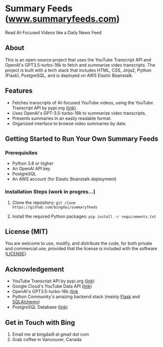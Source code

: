 # Summary Feeds (www.summaryfeeds.com)
Read AI-Focused Videos like a Daily News Feed


## About
This is an open-source project that uses the YouTube Transcript API and OpenAI's GPT3.5-turbo-16k to fetch and summarize video transcripts. The project is built with a tech stack that includes HTML, CSS, Jinja2, Python (Flask), PostgreSQL, and is deployed on AWS Elastic Beanstalk.

## Features
* Fetches transcripts of AI-focused YouTube videos, using the YouTube Transcript API by pypi.org ([link](https://pypi.org/project/youtube-transcript-api/)).
* Uses OpenAI's GPT-3.5-turbo-16k to summarize video transcripts.
* Presents summaries in an easily readable format.
* Organized interface to browse video summaries by date.

## Getting Started to Run Your Own Summary Feeds

### Prerequisites
* Python 3.8 or higher
* An OpenAI API key
* PostgreSQL
* An AWS account (for Elastic Beanstalk deployment)

### Installation Steps (work in progres...)
1. Clone the repository:
```git clone https://github.com/bingdai/summaryfeeds```

2. Install the required Python packages:
```pip install -r requirements.txt```


## License (MIT)

You are welcome to use, modify, and distribute the code, for both private and commercial use, provided that the license is included with the software ([LICENSE](https://github.com/bingdai/summaryfeeds/blob/main/LICENSE)).


## Acknowledgement
* YouTube Transcript API by pypi.org ([link](https://pypi.org/project/youtube-transcript-api/))
* Google Cloud's YouTube Data API ([link](https://developers.google.com/youtube/v3))
* OpenAI's GPT3.5-turbo-16k ([link](https://platform.openai.com/docs/models/gpt-3-5-turbo)
* Python Community's amazing backend stack (mainly [Flask](https://flask.palletsprojects.com/en/3.0.x/) and [SQLAlchemy](https://www.sqlalchemy.org/))
* PostgreSQL Database ([link](https://www.postgresql.org/))


## Get in Touch with Bing
1. Email me at bingdai9 at gmail dot com
2. Grab coffee in Vancouver, Canada
